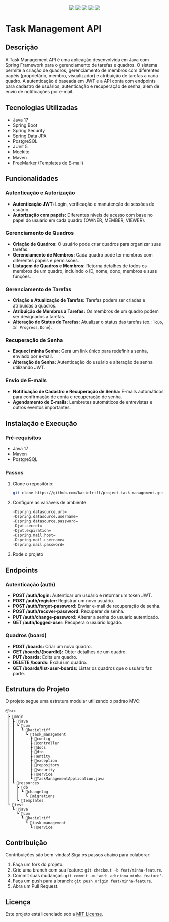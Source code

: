 <div align="center">

<a href="https://project-task-management.onrender.com" target="_blank"><img src="https://img.shields.io/badge/-Deploy-%4DC71F?style=for-the-badge&logo=render&logoColor=white" target="_blank"></a>
<img src="https://img.shields.io/badge/-Java-%23ED8B00?style=for-the-badge&logo=java&logoColor=white">
<img src="https://img.shields.io/badge/-Spring-%236DB33F?style=for-the-badge&logo=spring&logoColor=white">
<img src="https://img.shields.io/badge/-JUnit5-%25A162?style=for-the-badge&logo=junit5&logoColor=white">
<img src="https://img.shields.io/badge/-Mockito-%2300BFA5?style=for-the-badge&logo=mockito&logoColor=white">

</div>

# Task Management API

## Descrição

A Task Management API é uma aplicação desenvolvida em Java com Spring Framework para o gerenciamento de tarefas e quadros. O sistema permite a criação de quadros, gerenciamento de membros com diferentes papéis (proprietário, membro, visualizador) e atribuição de tarefas a cada quadro. A autenticação é baseada em JWT e a API conta com endpoints para cadastro de usuários, autenticação e recuperação de senha, além de envio de notificações por e-mail.

## Tecnologias Utilizadas

- Java 17
- Spring Boot
- Spring Security
- Spring Data JPA
- PostgreSQL
- JUnit 5
- Mockito
- Maven
- FreeMarker (Templates de E-mail)

## Funcionalidades

### Autenticação e Autorização

- **Autenticação JWT:** Login, verificação e manutenção de sessões de usuário.
- **Autorização com papéis:** Diferentes níveis de acesso com base no papel do usuário em cada quadro (OWNER, MEMBER, VIEWER).

### Gerenciamento de Quadros

- **Criação de Quadros:** O usuário pode criar quadros para organizar suas tarefas.
- **Gerenciamento de Membros:** Cada quadro pode ter membros com diferentes papéis e permissões.
- **Listagem de Quadros e Membros:** Retorna detalhes de todos os membros de um quadro, incluindo o ID, nome, dono, membros e suas funções.

### Gerenciamento de Tarefas

- **Criação e Atualização de Tarefas:** Tarefas podem ser criadas e atribuídas a quadros.
- **Atribuição de Membros a Tarefas:** Os membros de um quadro podem ser designados a tarefas.
- **Alteração de Status de Tarefas:** Atualizar o status das tarefas (ex.: `ToDo`, `In Progress`, `Done`).

### Recuperação de Senha

- **Esqueci minha Senha:** Gera um link único para redefinir a senha, enviado por e-mail.
- **Alteração de Senha:** Autenticação do usuário e alteração de senha utilizando JWT.

### Envio de E-mails

- **Notificação de Cadastro e Recuperação de Senha:** E-mails automáticos para confirmação de conta e recuperação de senha.
- **Agendamento de E-mails:** Lembretes automáticos de entrevistas e outros eventos importantes.

## Instalação e Execução

### Pré-requisitos

- Java 17
- Maven
- PostgreSQL

### Passos

1. Clone o repositório:
    ```bash
    git clone https://github.com/kacielriff/project-task-management.git
    ```

2. Configure as variáveis de ambiente
    ```bash
    -Dspring.datasource.url=
    -Dspring.datasource.username=
    -Dspring.datasource.password=
    -Djwt.secret=
    -Djwt.expiration=
    -Dspring.mail.host=
    -Dspring.mail.username=
    -Dspring.mail.password=
   ```
   
3. Rode o projeto

## Endpoints

### Autenticação (auth)

- **POST /auth/login:** Autenticar um usuário e retornar um token JWT.
- **POST /auth/register:** Registrar um novo usuário.
- **POST /auth/forgot-password:** Enviar e-mail de recuperação de senha.
- **POST /auth/recover-password:** Recuperar de senha.
- **PUT /auth/change-password:** Alterar a senha do usuário autenticado.
- **GET /auth/logged-user:** Recupera o usuário logado.

### Quadros (board)

- **POST /boards:** Criar um novo quadro.
- **GET /boards/{boardId}:** Obter detalhes de um quadro.
- **PUT /boards:** Edita um quadro.
- **DELETE /boards:** Exclui um quadro.
- **GET /boards/list-user-boards:** Listar os quadros que o usuário faz parte.

## Estrutura do Projeto

O projeto segue uma estrutura modular utilizando o padrao MVC: 

```
📦src
 ┣ 📂main
 ┃ ┣ 📂java
 ┃ ┃ ┗ 📂com
 ┃ ┃   ┗ 📂kacielriff
 ┃ ┃     ┗ 📂task_management
 ┃ ┃       ┣ 📂config
 ┃ ┃       ┣ 📂controller
 ┃ ┃       ┣ 📂docs
 ┃ ┃       ┣ 📂dto
 ┃ ┃       ┣ 📂entity
 ┃ ┃       ┣ 📂exception
 ┃ ┃       ┣ 📂repository
 ┃ ┃       ┣ 📂security
 ┃ ┃       ┣ 📂service
 ┃ ┃       ┗ 📜TaskManagementApplication.java
 ┃ ┗ 📂resources
 ┃   ┣ 📂db
 ┃   ┃ ┗ 📂changelog
 ┃   ┃   ┗ 📂migrations
 ┃   ┗ 📂templates
 ┗ 📂test
   ┗ 📂java
     ┗ 📂com
       ┗ 📂kacielriff
         ┗ 📂task_management
           ┗ 📂service
```

## Contribuição

Contribuições são bem-vindas! Siga os passos abaixo para colaborar:

   1. Faça um fork do projeto.
   2. Crie uma branch com sua feature: `git checkout -b feat/minha-feature`.
   3. Commit suas mudanças: `git commit -m 'add: adiciona minha feature'`.
   4. Faça um push para a branch: `git push origin feat/minha-feature`.
   5. Abra um Pull Request.

## Licença

Este projeto está licenciado sob a <a href="./LICENSE">MIT License</a>.